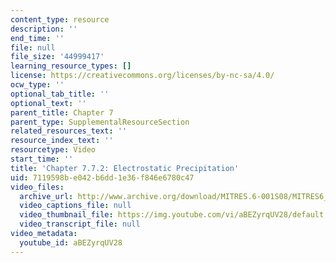 ```yaml
---
content_type: resource
description: ''
end_time: ''
file: null
file_size: '44999417'
learning_resource_types: []
license: https://creativecommons.org/licenses/by-nc-sa/4.0/
ocw_type: ''
optional_tab_title: ''
optional_text: ''
parent_title: Chapter 7
parent_type: SupplementalResourceSection
related_resources_text: ''
resource_index_text: ''
resourcetype: Video
start_time: ''
title: 'Chapter 7.7.2: Electrostatic Precipitation'
uid: 7119598b-e042-b6dd-1e36-f846e6780c47
video_files:
  archive_url: http://www.archive.org/download/MITRES.6-001S08/MITRES6_001S08_7-7-2_300k.mp4
  video_captions_file: null
  video_thumbnail_file: https://img.youtube.com/vi/aBEZyrqUV28/default.jpg
  video_transcript_file: null
video_metadata:
  youtube_id: aBEZyrqUV28
---
```

